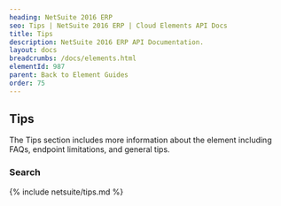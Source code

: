 ```yaml
---
heading: NetSuite 2016 ERP
seo: Tips | NetSuite 2016 ERP | Cloud Elements API Docs
title: Tips
description: NetSuite 2016 ERP API Documentation.
layout: docs
breadcrumbs: /docs/elements.html
elementId: 987
parent: Back to Element Guides
order: 75
---
```


## Tips

The Tips section includes more information about the element including FAQs, endpoint limitations, and general tips.

### Search

{% include netsuite/tips.md %}
